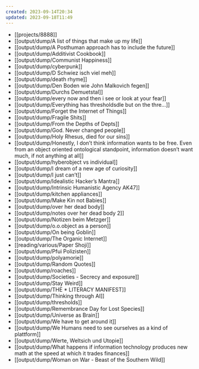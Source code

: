 ```yaml
---
created: 2023-09-14T20:34
updated: 2023-09-18T11:49
---
```

- [[projects/8888]]
- [[output/dump/A list of things that make up my life]]
- [[output/dump/A Posthuman approach has to include the future]]
- [[output/dump/Additivist Cookbook]]
- [[output/dump/Communist Happiness]]
- [[output/dump/cyberpunk]]
- [[output/dump/D Schwiez isch viel meh]]
- [[output/dump/death rhyme]]
- [[output/dump/Den Boden wie John Malkovich fegen]]
- [[output/dump/Durchs Demuetstal]]
- [[output/dump/every now and then i see or look at your fear]]
- [[output/dump/Everything has thresholdsdle but on the thre…]]
- [[output/dump/Forget the Internet of Things]]
- [[output/dump/Fragile Shits]]
- [[output/dump/From the Depths of Depts]]
- [[output/dump/God. Never changed people]]
- [[output/dump/Holy Rhesus, died for our sins]]
- [[output/dump/Honestly, I don’t think information wants to be free. Even from an object oriented ontological standpoint, information doesn’t want much, if not anything at all]]
- [[output/dump/hyberobject vs individual]]
- [[output/dump/I dream of a new age of curiosity]]
- [[output/dump/I just can’t]]
- [[output/dump/Idealistic Hacker’s Mantra]]
- [[output/dump/Intrinsic Humanistic Agency AK47]]
- [[output/dump/kitchen appliances]]
- [[output/dump/Make Kin not Babies]]
- [[output/dump/over her dead body]]
- [[output/dump/notes over her dead body 2]]
- [[output/dump/Notizen beim Metzger]]
- [[output/dump/o.o.object as a person]]
- [[output/dump/On being Goblin]]
- [[output/dump/The Organic Internet]]
- [[reading/various/Paper Shoji]]
- [[output/dump/Pfui Polizisten]]
- [[output/dump/polyamorie]]
- [[output/dump/Random Quotes]]
- [[output/dump/roaches]]
- [[output/dump/Societies - Secrecy and exposure]]
- [[output/dump/Stay Weird]]
- [[output/dump/THE * LITERACY MANIFEST]]
- [[output/dump/Thinking through AI]]
- [[output/dump/thresholds]]
- [[output/dump/Remembrance Day for Lost Species]]
- [[output/dump/Universe as Brain]]
- [[output/dump/We have to get around it]]
- [[output/dump/We Humans need to see ourselves as a kind of plattform]]
- [[output/dump/Werte, Weltsich und Utopie]]
- [[output/dump/What happens if information technology produces new math at the speed at which it trades finances]]
- [[output/dump/Woman on War - Beast of the Southern Wild]]
